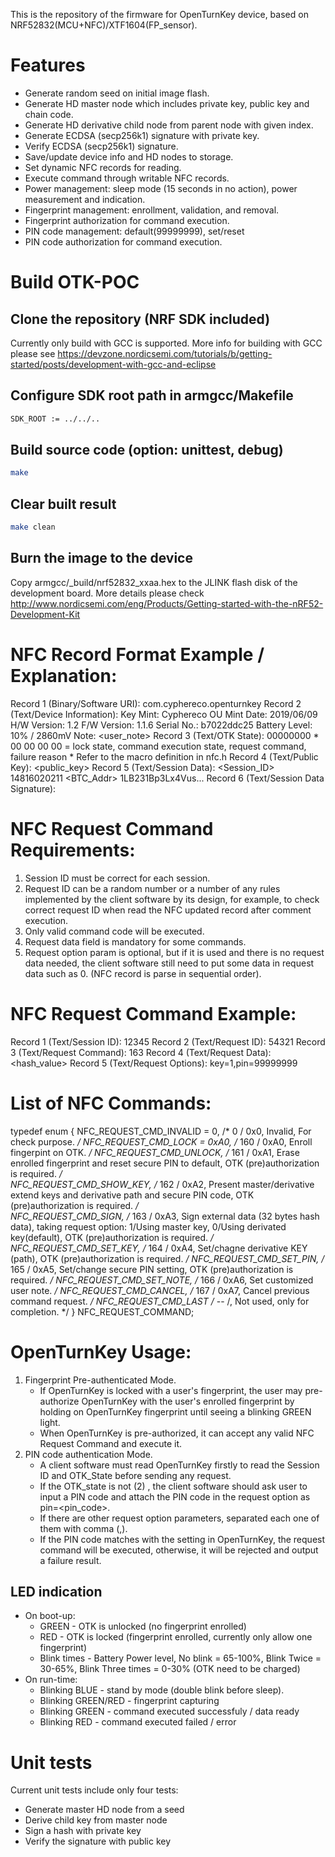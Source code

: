 This is the repository of the firmware for OpenTurnKey device, based on NRF52832(MCU+NFC)/XTF1604(FP_sensor).

# Features
* Generate random seed on initial image flash.
* Generate HD master node which includes private key, public key and chain code.
* Generate HD derivative child node from parent node with given index.
* Generate ECDSA (secp256k1) signature with private key.
* Verify ECDSA (secp256k1) signature.
* Save/update device info and HD nodes to storage.
* Set dynamic NFC records for reading.
* Execute command through writable NFC records.
* Power management: sleep mode (15 seconds in no action), power measurement and indication.
* Fingerprint management: enrollment, validation, and removal.
* Fingerprint authorization for command execution.
* PIN code management: default(99999999), set/reset
* PIN code authorization for command execution.

# Build OTK-POC
## Clone the repository (NRF SDK included)
Currently only build with GCC is supported. More info for building with GCC please see https://devzone.nordicsemi.com/tutorials/b/getting-started/posts/development-with-gcc-and-eclipse
## Configure SDK root path in armgcc/Makefile
```Bash
SDK_ROOT := ../../..
```
## Build source code (option: unittest, debug)
```Bash
make
```
## Clear built result
```Bash
make clean
```
## Burn the image to the device
Copy armgcc/_build/nrf52832_xxaa.hex to the JLINK flash disk of the development board. More details please check http://www.nordicsemi.com/eng/Products/Getting-started-with-the-nRF52-Development-Kit

# NFC Record Format Example / Explanation:
Record 1 (Binary/Software URI): com.cyphereco.openturnkey
Record 2 (Text/Device Information):
    Key Mint: Cyphereco OU
    Mint Date: 2019/06/09
    H/W Version: 1.2
    F/W Version: 1.1.6
    Serial No.: b7022ddc25
    Battery Level: 10% / 2860mV
    Note: <user_note>
Record 3 (Text/OTK State): 00000000 
    * 00 00 00 00 = lock state, command execution state, request command, failure reason
    * Refer to the macro definition in nfc.h
Record 4 (Text/Public Key): <public_key>
Record 5 (Text/Session Data):
    <Session_ID>
    14816020211
    <BTC_Addr>
    1LB231Bp3Lx4Vus...
Record 6 (Text/Session Data Signature):
    <Signature>

# NFC Request Command Requirements:
1. Session ID must be correct for each session.
2. Request ID can be a random number or a number of any rules implemented by the client software by its design, for example, to check correct request ID when read the NFC updated record after comment execution.
3. Only valid command code will be executed.
4. Request data field is mandatory for some commands.
5. Request option param is optional, but if it is used and there is no request data needed, the client software still need to put some data in request data such as 0. (NFC record is parse in sequential order).

# NFC Request Command Example:
Record 1 (Text/Session ID): 12345 
Record 2 (Text/Request ID): 54321
Record 3 (Text/Request Command): 163
Record 4 (Text/Request Data): <hash_value>
Record 5 (Text/Request Options): key=1,pin=99999999

# List of NFC Commands:
typedef enum {
    NFC_REQUEST_CMD_INVALID = 0,        /* 0 / 0x0, Invalid,  For check purpose. */ 
    NFC_REQUEST_CMD_LOCK = 0xA0,        /* 160 / 0xA0, Enroll fingerpint on OTK. */ 
    NFC_REQUEST_CMD_UNLOCK,             /* 161 / 0xA1, Erase enrolled fingerprint and reset secure PIN to default, OTK (pre)authorization is required. */  
    NFC_REQUEST_CMD_SHOW_KEY,           /* 162 / 0xA2, Present master/derivative extend keys and derivative path and secure PIN code, OTK (pre)authorization is required. */  
    NFC_REQUEST_CMD_SIGN,               /* 163 / 0xA3, Sign external data (32 bytes hash data), taking request option: 1/Using master key, 0/Using derivated key(default), OTK (pre)authorization is required. */  
    NFC_REQUEST_CMD_SET_KEY,            /* 164 / 0xA4, Set/chagne derivative KEY (path), OTK (pre)authorization is required. */ 
    NFC_REQUEST_CMD_SET_PIN,            /* 165 / 0xA5, Set/change secure PIN setting, OTK (pre)authorization is required. */ 
    NFC_REQUEST_CMD_SET_NOTE,           /* 166 / 0xA6, Set customized user note. */ 
    NFC_REQUEST_CMD_CANCEL,             /* 167 / 0xA7, Cancel previous command request. */ 
    NFC_REQUEST_CMD_LAST                /*  -- /, Not used, only for completion. */ 
} NFC_REQUEST_COMMAND;


# OpenTurnKey Usage:
1. Fingerprint Pre-authenticated Mode.
    * If OpenTurnKey is locked with a user's fingerprint, the user may pre-authorize OpenTurnKey with the user's enrolled fingerprint by holding on OpenTurnKey fingerprint until seeing a blinking GREEN light. 
    * When OpenTurnKey is pre-authorized, it can accept any valid NFC Request Command and execute it.
2. PIN code authentication Mode.
    * A client software must read OpenTurnKey firstly to read the Session ID and OTK_State before sending any request.
    * If the OTK_state is not (2) <Authrozied>, the client software should ask user to input a PIN code and attach the PIN code in the request option as pin=<pin_code>.
    * If there are other request option parameters, separated each one of them with comma (,).
    * If the PIN code matches with the setting in OpenTurnKey, the request command will be executed, otherwise, it will be rejected and output a failure result. 



## LED indication
* On boot-up:
    * GREEN         - OTK is unlocked (no fingerprint enrolled)
    * RED           - OTK is locked (fingerprint enrolled, currently only allow one fingerprint)
    * Blink times   - Battery Power level, No blink = 65-100%, Blink Twice = 30-65%, Blink Three times = 0-30% (OTK need to be charged)
* On run-time:
    * Blinking BLUE      - stand by mode (double blink before sleep).
    * Blinking GREEN/RED - fingerprint capturing
    * Blinking GREEN     - command executed successfuly / data ready
    * Blinking RED       - command executed failed / error

# Unit tests
Current unit tests include only four tests:
* Generate master HD node from a seed
* Derive child key from master node
* Sign a hash with private key
* Verify the signature with public key
